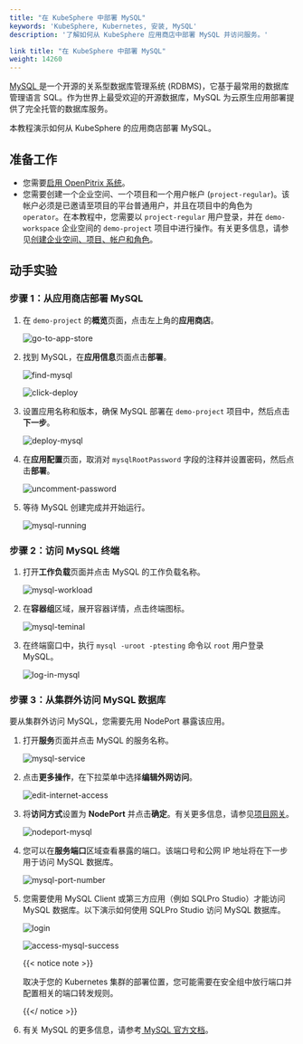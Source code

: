 ```yaml
---
title: "在 KubeSphere 中部署 MySQL"
keywords: 'KubeSphere, Kubernetes, 安装, MySQL'
description: '了解如何从 KubeSphere 应用商店中部署 MySQL 并访问服务。'

link title: "在 KubeSphere 中部署 MySQL"
weight: 14260
---
```

[MySQL ](https://www.mysql.com/)是一个开源的关系型数据库管理系统 (RDBMS)，它基于最常用的数据库管理语言 SQL。作为世界上最受欢迎的开源数据库，MySQL 为云原生应用部署提供了完全托管的数据库服务。

本教程演示如何从 KubeSphere 的应用商店部署 MySQL。

## 准备工作

- 您需要[启用 OpenPitrix 系统](../../../pluggable-components/app-store/)。
- 您需要创建一个企业空间、一个项目和一个用户帐户 (`project-regular`)。该帐户必须是已邀请至项目的平台普通用户，并且在项目中的角色为 `operator`。在本教程中，您需要以 `project-regular` 用户登录，并在 `demo-workspace` 企业空间的 `demo-project` 项目中进行操作。有关更多信息，请参见[创建企业空间、项目、帐户和角色](../../../quick-start/create-workspace-and-project/)。

## 动手实验

### 步骤 1：从应用商店部署 MySQL

1. 在 `demo-project` 的**概览**页面，点击左上角的**应用商店**。

   ![go-to-app-store](/images/docs/zh-cn/appstore/built-in-apps/mysql-app/go-to-app-store.jpg)

2. 找到 MySQL，在**应用信息**页面点击**部署**。

   ![find-mysql](/images/docs/zh-cn/appstore/built-in-apps/mysql-app/find-mysql.jpg)

   ![click-deploy](/images/docs/zh-cn/appstore/built-in-apps/mysql-app/click-deploy.jpg)

3. 设置应用名称和版本，确保 MySQL 部署在 `demo-project` 项目中，然后点击**下一步**。

   ![deploy-mysql](/images/docs/zh-cn/appstore/built-in-apps/mysql-app/deploy-mysql.jpg)

4. 在**应用配置**页面，取消对 `mysqlRootPassword` 字段的注释并设置密码，然后点击**部署**。

   ![uncomment-password](/images/docs/zh-cn/appstore/built-in-apps/mysql-app/uncomment-password.jpg)

5. 等待 MySQL 创建完成并开始运行。

   ![mysql-running](/images/docs/zh-cn/appstore/built-in-apps/mysql-app/mysql-running.jpg)

### 步骤 2：访问 MySQL 终端

1. 打开**工作负载**页面并点击 MySQL 的工作负载名称。

   ![mysql-workload](/images/docs/zh-cn/appstore/built-in-apps/mysql-app/mysql-workload.jpg)

2. 在**容器组**区域，展开容器详情，点击终端图标。

   ![mysql-teminal](/images/docs/zh-cn/appstore/built-in-apps/mysql-app/mysql-teminal.jpg)

3. 在终端窗口中，执行 `mysql -uroot -ptesting` 命令以 `root` 用户登录 MySQL。

   ![log-in-mysql](/images/docs/zh-cn/appstore/built-in-apps/mysql-app/log-in-mysql.jpg)

### 步骤 3：从集群外访问 MySQL 数据库

要从集群外访问 MySQL，您需要先用 NodePort 暴露该应用。

1. 打开**服务**页面并点击 MySQL 的服务名称。

   ![mysql-service](/images/docs/zh-cn/appstore/built-in-apps/mysql-app/mysql-service.jpg)

2. 点击**更多操作**，在下拉菜单中选择**编辑外网访问**。

   ![edit-internet-access](/images/docs/zh-cn/appstore/built-in-apps/mysql-app/edit-internet-access.jpg)

3. 将**访问方式**设置为 **NodePort** 并点击**确定**。有关更多信息，请参见[项目网关](../../../project-administration/project-gateway/)。

   ![nodeport-mysql](/images/docs/zh-cn/appstore/built-in-apps/mysql-app/nodeport-mysql.jpg)

4. 您可以在**服务端口**区域查看暴露的端口。该端口号和公网 IP 地址将在下一步用于访问 MySQL 数据库。

   ![mysql-port-number](/images/docs/zh-cn/appstore/built-in-apps/mysql-app/mysql-port-number.jpg)

5. 您需要使用 MySQL Client 或第三方应用（例如 SQLPro Studio）才能访问 MySQL 数据库。以下演示如何使用 SQLPro Studio 访问 MySQL 数据库。

   ![login](/images/docs/zh-cn/appstore/built-in-apps/mysql-app/login.jpg)

   ![access-mysql-success](/images/docs/zh-cn/appstore/built-in-apps/mysql-app/access-mysql-success.jpg)

   {{< notice note >}}

   取决于您的 Kubernetes 集群的部署位置，您可能需要在安全组中放行端口并配置相关的端口转发规则。

   {{</ notice >}} 

6. 有关 MySQL 的更多信息，请参考[ MySQL 官方文档](https://dev.mysql.com/doc/)。

